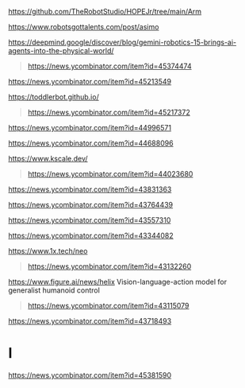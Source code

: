 https://github.com/TheRobotStudio/HOPEJr/tree/main/Arm

https://www.robotsgottalents.com/post/asimo

https://deepmind.google/discover/blog/gemini-robotics-15-brings-ai-agents-into-the-physical-world/
> https://news.ycombinator.com/item?id=45374474

https://news.ycombinator.com/item?id=45213549

https://toddlerbot.github.io/
> https://news.ycombinator.com/item?id=45217372

https://news.ycombinator.com/item?id=44996571

https://news.ycombinator.com/item?id=44688096

https://www.kscale.dev/
> https://news.ycombinator.com/item?id=44023680

https://news.ycombinator.com/item?id=43831363

https://news.ycombinator.com/item?id=43764439

https://news.ycombinator.com/item?id=43557310

https://news.ycombinator.com/item?id=43344082

https://www.1x.tech/neo
> https://news.ycombinator.com/item?id=43132260

https://www.figure.ai/news/helix Vision-language-action model for generalist humanoid control
> https://news.ycombinator.com/item?id=43115079

https://news.ycombinator.com/item?id=43718493

# I
https://news.ycombinator.com/item?id=45381590